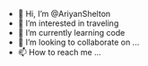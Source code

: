 - 👋 Hi, I’m @AriyanShelton
- 👀 I’m interested in traveling
- 🌱 I’m currently learning code
- 💞️ I’m looking to collaborate on ...
- 📫 How to reach me ...

<!---
AriyanShelton/AriyanShelton is a ✨ special ✨ repository because its `README.md` (this file) appears on your GitHub profile.
You can click the Preview link to take a look at your changes.
--->
